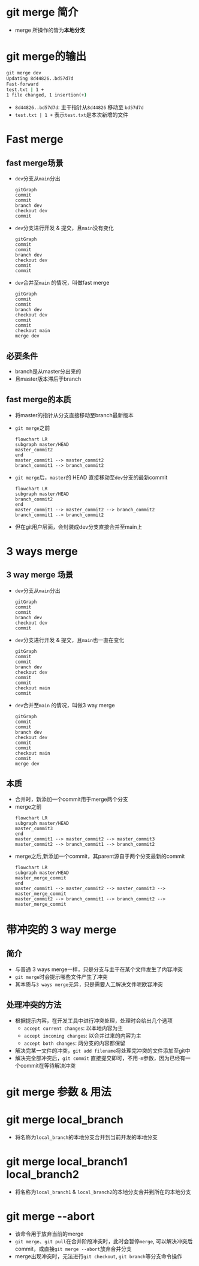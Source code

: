 # git merge 简介
* merge 所操作的皆为**本地分支**

# git merge的输出
```cmd
git merge dev
Updating 8d44826..bd57d7d
Fast-forward
test.txt | 1 +
1 file changed, 1 insertion(+)
```
* `8d44826..bd57d7d`: 主干指针从`8d44826` 移动至 `bd57d7d`
* `test.txt | 1 +` 表示`test.txt`是本次新增的文件

# Fast merge
## fast merge场景
* `dev`分支从`main`分出
    ```mermaid
    gitGraph
    commit
    commit
    branch dev
    checkout dev
    commit
    ```

* `dev`分支进行开发 & 提交，且`main`没有变化
    ```mermaid
    gitGraph
    commit
    commit
    branch dev
    checkout dev
    commit
    commit
    ```

* `dev`合并至`main` 的情况，叫做fast merge
    ```mermaid
    gitGraph
    commit
    commit
    branch dev
    checkout dev
    commit
    commit
    checkout main
    merge dev
    ```

## 必要条件
* branch是从master分出来的
* 且master版本滞后于branch

## fast merge的本质
* 将master的指针从分支直接移动至branch最新版本
* `git merge`之前
  ```mermaid
  flowchart LR
  subgraph master/HEAD
  master_commit2
  end
  master_commit1 --> master_commit2
  branch_commit1 --> branch_commit2
  ```

* `git merge`后，`master`的 HEAD 直接移动至`dev`分支的最新commit
  ```mermaid
  flowchart LR
  subgraph master/HEAD
  branch_commit2
  end
  master_commit1 --> master_commit2 --> branch_commit2
  branch_commit1 --> branch_commit2
  ```
* 但在git用户层面，会封装成dev分支直接合并至main上

# 3 ways merge
## 3 way merge 场景
* `dev`分支从`main`分出
    ```mermaid
    gitGraph
    commit
    commit
    branch dev
    checkout dev
    commit
    ```
* `dev`分支进行开发 & 提交，且`main`也一直在变化
    ```mermaid
    gitGraph
    commit
    commit
    branch dev
    checkout dev
    commit
    commit
    checkout main
    commit
    ```
* `dev`合并至`main` 的情况，叫做3 way merge
    ```mermaid
    gitGraph
    commit
    commit
    branch dev
    checkout dev
    commit
    commit
    checkout main
    commit
    merge dev
    ```

## 本质
* 合并时，新添加一个commit用于merge两个分支
* merge之前
  ```mermaid
  flowchart LR
  subgraph master/HEAD
  master_commit3
  end
  master_commit1 --> master_commit2 --> master_commit3
  master_commit2 --> branch_commit1 --> branch_commit2
  ```
* merge之后,新添加一个commit，其parent源自于两个分支最新的commit
  ```mermaid
  flowchart LR
  subgraph master/HEAD
  master_merge_commit
  end
  master_commit1 --> master_commit2 --> master_commit3 --> master_merge_commit
  master_commit2 --> branch_commit1 --> branch_commit2 --> master_merge_commit
  ```

# 带冲突的 3 way merge
## 简介
* 与普通 3 ways merge一样，只是分支与主干在某个文件发生了内容冲突
* `git merge`时会提示哪些文件产生了冲突
* 其本质与`3 ways merge`无异，只是需要人工解决文件呢欧容冲突

## 处理冲突的方法
* 根据提示内容，在开发工具中进行冲突处理，处理时会给出几个选项
  * `accept current changes`: 以本地内容为主
  * `accept incoming changes`: 以合并过来的内容为主
  * `accept both changes`: 两分支的内容都保留
* 解决完某一文件的冲突，`git add filename`将处理完冲突的文件添加至git中
* 解决完全部冲突后，`git commit` 直接提交即可，不用`-m`参数，因为已经有一个commit在等待解决冲突

# git merge 参数 & 用法
# git merge local_branch
* 将名称为`local_branch`的本地分支合并到当前开发的本地分支

# git merge local_branch1 local_branch2
* 将名称为`local_branch1` & `local_branch2`的本地分支合并到所在的本地分支

# git merge --abort
* 该命令用于放弃当前的merge
* `git merge`、`git pull`在合并阶段冲突时，此时会暂停`merge`, 可以解决冲突后commit，或直接`git merge --abort`放弃合并分支
* merge出现冲突时，无法进行`git checkout`, `git branch`等分支命令操作


